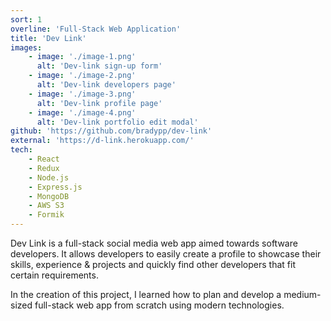 ```yaml
---
sort: 1
overline: 'Full-Stack Web Application'
title: 'Dev Link'
images:
    - image: './image-1.png'
      alt: 'Dev-link sign-up form'
    - image: './image-2.png'
      alt: 'Dev-link developers page'
    - image: './image-3.png'
      alt: 'Dev-link profile page'
    - image: './image-4.png'
      alt: 'Dev-link portfolio edit modal'
github: 'https://github.com/bradypp/dev-link'
external: 'https://d-link.herokuapp.com/'
tech:
    - React
    - Redux
    - Node.js
    - Express.js
    - MongoDB
    - AWS S3
    - Formik
---
```


Dev Link is a full-stack social media web app aimed towards software developers. It allows developers to easily create a profile to showcase their skills, experience & projects and quickly find other developers that fit certain requirements.

In the creation of this project, I learned how to plan and develop a medium-sized full-stack web app from scratch using modern technologies.
